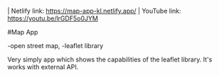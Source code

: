 | Netlify link: https://map-app-kl.netlify.app/
| YouTube link: https://youtu.be/lrGDF5o0JYM


#Map App

-open street map,
-leaflet library

Very simply app which shows the capabilities of the leaflet library. It's works with external API.
